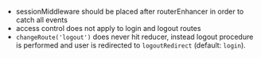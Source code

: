 - sessionMiddleware should be placed after routerEnhancer in order to catch all events
- access control does not apply to login and logout routes
- `changeRoute('logout')` does never hit reducer, instead logout procedure is performed and user is redirected to `logoutRedirect` (default: `login`).
